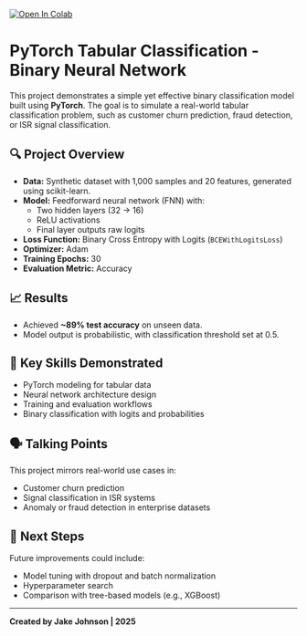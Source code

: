 [![Open In Colab](https://colab.research.google.com/assets/colab-badge.svg)](https://colab.research.google.com/github/jajo9147/pytorch-tabular-binary-classifier/blob/main/PyTorch_Churn_Classifier.ipynb)

# PyTorch Tabular Classification - Binary Neural Network

This project demonstrates a simple yet effective binary classification model built using **PyTorch**. The goal is to simulate a real-world tabular classification problem, such as customer churn prediction, fraud detection, or ISR signal classification.

## 🔍 Project Overview

- **Data:** Synthetic dataset with 1,000 samples and 20 features, generated using scikit-learn.
- **Model:** Feedforward neural network (FNN) with:
  - Two hidden layers (32 → 16)
  - ReLU activations
  - Final layer outputs raw logits
- **Loss Function:** Binary Cross Entropy with Logits (`BCEWithLogitsLoss`)
- **Optimizer:** Adam
- **Training Epochs:** 30
- **Evaluation Metric:** Accuracy

## 📈 Results

- Achieved **~89% test accuracy** on unseen data.
- Model output is probabilistic, with classification threshold set at 0.5.

## 🧠 Key Skills Demonstrated

- PyTorch modeling for tabular data
- Neural network architecture design
- Training and evaluation workflows
- Binary classification with logits and probabilities

## 🗣️ Talking Points

This project mirrors real-world use cases in:
- Customer churn prediction
- Signal classification in ISR systems
- Anomaly or fraud detection in enterprise datasets

## 🚀 Next Steps

Future improvements could include:
- Model tuning with dropout and batch normalization
- Hyperparameter search
- Comparison with tree-based models (e.g., XGBoost)

---

**Created by Jake Johnson | 2025**
